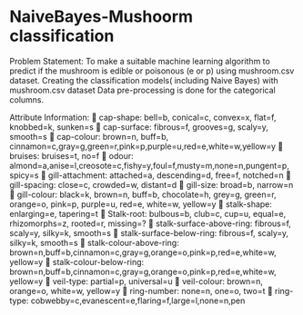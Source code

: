 # NaiveBayes-Mushoorm classification

Problem Statement: To make a suitable machine learning algorithm to predict if 
the mushroom is edible or poisonous (e or p) using  mushroom.csv dataset.
Creating the classification models( including Naive Bayes) with mushroom.csv dataset
Data pre-processing is done for the categorical columns.

Attribute Information: 
 cap-shape: bell=b, conical=c, convex=x, flat=f, knobbed=k, sunken=s 
 cap-surface: fibrous=f, grooves=g, scaly=y, smooth=s 
 cap-colour: 
 brown=n, buff=b, 
cinnamon=c,gray=g,green=r,pink=p,purple=u,red=e,white=w,yellow=y 
 bruises: bruises=t, no=f 
 odour: 
almond=a,anise=l,creosote=c,fishy=y,foul=f,musty=m,none=n,pungent=p, 
spicy=s 
 gill-attachment: attached=a, descending=d, free=f, notched=n 
 gill-spacing: close=c, crowded=w, distant=d 
 gill-size: broad=b, narrow=n 
 gill-colour: black=k, brown=n, buff=b, chocolate=h, grey=g, green=r, orange=o, 
pink=p, purple=u, red=e, white=w, yellow=y 
 stalk-shape: enlarging=e, tapering=t 
 Stalk-root: bulbous=b, club=c, cup=u, equal=e, rhizomorphs=z, rooted=r, 
missing=? 
 stalk-surface-above-ring: fibrous=f, scaly=y, silky=k, smooth=s 
 stalk-surface-below-ring: fibrous=f, scaly=y, silky=k, smooth=s 
 stalk-colour-above-ring: 
brown=n,buff=b,cinnamon=c,gray=g,orange=o,pink=p,red=e,white=w, 
yellow=y 
 stalk-colour-below-ring: 
brown=n,buff=b,cinnamon=c,gray=g,orange=o,pink=p,red=e,white=w, 
yellow=y 
 veil-type: partial=p, universal=u 
 veil-colour: brown=n, orange=o, white=w, yellow=y  ring-number: none=n, one=o, two=t 
 ring-type: cobwebby=c,evanescent=e,flaring=f,large=l,none=n,pen
